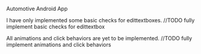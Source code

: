 Automotive Android App

I have only implemented some basic checks for edittextboxes.
//TODO fully implement basic checks for edittextbox

All animations and click behaviors are yet to be implemented.
//TODO fully implement animations and click behaviors
